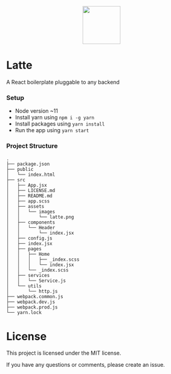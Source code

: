 <p align="center">
  <img width="100" src="https://raw.githubusercontent.com/msintaha/latte/master/src/assets/images/latte.png">
</p>

# Latte
A React boilerplate pluggable to any backend

### Setup
- Node version ~11
- Install yarn using `npm i -g yarn`
- Install packages using `yarn install`
- Run the app using `yarn start`

### Project Structure

```
.
├── package.json
├── public
│   └── index.html
├── src
│   ├── App.jsx
│   ├── LICENSE.md
│   ├── README.md
│   ├── app.scss
│   ├── assets
│   │   └── images
│   │       └── latte.png
│   ├── components
│   │   └── Header
│   │       └── index.jsx
│   ├── config.js
│   ├── index.jsx
│   ├── pages
│   │   ├── Home
│   │   │   ├── _index.scss
│   │   │   └── index.jsx
│   │   └── _index.scss
│   ├── services
│   │   └── Service.js
│   └── utils
│       └── http.js
├── webpack.common.js
├── webpack.dev.js
├── webpack.prod.js
└── yarn.lock
```

# License
This project is licensed under the MIT license.

If you have any questions or comments, please create an issue.
